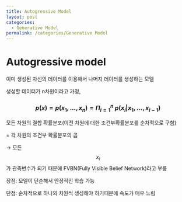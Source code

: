 ```yaml
---
title: Autogressive Model
layout: post
categories:
  - Generative Model
permalink: /categories/Generative Model
---
```


# Autogressive model

이미 생성된 자신의 데이터를 이용해서 나머지 데이터를 생성하는 모델

생성할 데이터가 n차원이라고 가정,

### $$p(x)=p(x_1,\dots,x_n)=\Pi_{i=1}^n\ p(x_i|x_1,\dots,x_{i-1})$$

모든 차원의 결합 확률분포(이전 차원에 대한 조건부확률분포를 순차적으로 구함)

= 각 차원의 조건부 확률분포의 곱

→ 모든 $$x_i$$가 관측변수가 되기 때문에 FVBN(Fully Visible Belief Network)라고 부름

장점: 모델이 단순해서 안정적인 학습 가능

단점: 순차적으로 하나의 차원씩 생성해야 하기때문에 속도가 매우 느림
